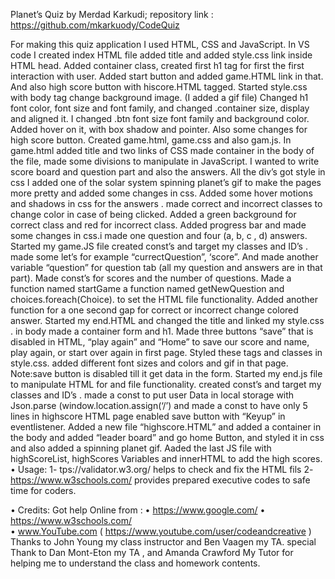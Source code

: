 Planet’s Quiz by Merdad Karkudi;
repository link : https://github.com/mkarkuody/CodeQuiz

For making this quiz application I used HTML, CSS and JavaScript.
In VS code I created index HTML file added title and added style.css link inside HTML head.
Added container class, created first h1 tag for first the first interaction with user. 
Added start button and added game.HTML link in that. And also high score button with hiscore.HTML tagged.
Started style.css with body tag change background image. (I added a gif file)
Changed h1 font color, font size and font family, and changed .container size, display and aligned it.
I changed .btn font size font family and background color. Added hover on it, with box shadow and pointer. Also some changes for high score button.
Created game.html, game.css and also gam.js.
In game.html added title and two links of CSS made container in the body of the file, made some divisions to manipulate in JavaScript. I wanted to write score board and question part and also the answers. All the div’s got style in css I added one of the solar system spinning planet’s gif to make the pages more pretty and added some changes in css. Added some hover motions and shadows in css for the answers . made correct and incorrect classes to change color in case of being clicked. Added a green background for correct class and red for incorrect class. Added progress bar and made some changes in css.i made one question and four (a, b, c , d) answers.
Started my game.JS file created const’s and target my classes and ID’s . made some let’s for example “currectQuestion”, ‘score”.  And made another variable “question” for question tab (all my question and answers are in that part). Made const’s for scores and the number of questions. Made a function named startGame  a function named getNewQuestion and choices.foreach(Choice).  to set the HTML file functionality. Added another function for a one second gap for correct or incorrect change colored answer.
Started my end.HTML and changed the title and linked my style.css . in body made a container form and h1. Made three buttons “save” that is disabled in HTML, “play again” and “Home” to save our score and name, play again, or start over again in first page. Styled these tags and classes in style.css. added different font sizes and colors and gif in that page. Note:save button is disabled till it get data in the form.
Started my end.js file to manipulate HTML for and file functionality. created const’s and target my classes and ID’s . made a const to put user Data in local storage with Json.parse (window.location.assign(‘/’) and made a const to have only 5 lines in highscore HTML page enabled save button with “Keyup” in eventlistener. 
Added a new file “highscore.HTML” and added a container in the body and added “leader board” and go home Button, and styled it in css and also added a spinning planet gif.
Aaded the last JS file with highScoreList, highScores Variables and innerHTML to add the high scores.
• Usage: 
1-	tps://validator.w3.org/  helps to check and fix the HTML fils
2-	https://www.w3schools.com/ provides prepared executive codes to safe time for coders.

• Credits:
Got help Online from : 
•	https://www.google.com/
•	https://www.w3schools.com/  
•	www.YouTube.com  ( https://www.youtube.com/user/codeandcreative )
 Thanks to John Young my class instructor and Ben Vaagen my TA. special Thank to Dan Mont-Eton my TA , and Amanda Crawford My Tutor for helping me to understand the class and homework contents.
